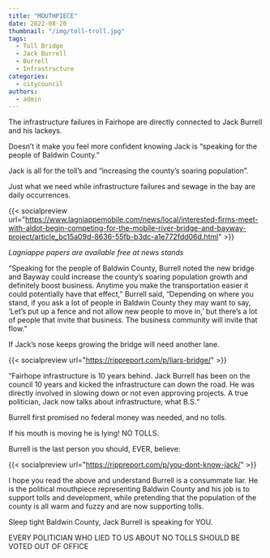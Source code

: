 ```yaml
---
title: "MOUTHPIECE"
date: 2022-08-20
thumbnail: "/img/toll-troll.jpg"
tags:
  - Toll Bridge
  - Jack Burrell
  - Burrell
  - Infrastructure
categories: 
  - citycouncil
authors: 
  - admin
---
```


The infrastructure failures in Fairhope are directly connected to Jack Burrell and his lackeys.

Doesn’t it make you feel more confident knowing Jack is “speaking for the people of Baldwin County.”

Jack is all for the toll’s and “increasing the county’s soaring population”.

Just what we need while infrastructure failures and sewage in the bay are daily occurrences.

{{< socialpreview url="https://www.lagniappemobile.com/news/local/interested-firms-meet-with-aldot-begin-competing-for-the-mobile-river-bridge-and-bayway-project/article_bc15a09d-8636-55fb-b3dc-a1e772fdd06d.html" >}}

*Lagniappe papers are available free at news stands*

“Speaking for the people of Baldwin County, Burrell noted the new bridge and Bayway could increase the county’s soaring population growth and definitely boost business. Anytime you make the transportation easier it could potentially have that effect,” Burrell said, “Depending on where you stand, if you ask a lot of people in Baldwin County they may want to say, ‘Let’s put up a fence and not allow new people to move in,’ but there’s a lot of people that invite that business. The business community will invite that flow.”

If Jack’s nose keeps growing the bridge will need another lane.

{{< socialpreview url="https://rippreport.com/p/liars-bridge/" >}}

“Fairhope infrastructure is 10 years behind. Jack Burrell has been on the council 10 years and kicked the infrastructure can down the road. He was directly involved in slowing down or not even approving projects. A true politician, Jack now talks about infrastructure, what B.S.“

Burrell first promised no federal money was needed, and no tolls.

If his mouth is moving he is lying! NO TOLLS.

Burrell is the last person you should, EVER, believe:

{{< socialpreview url="https://rippreport.com/p/you-dont-know-jack/" >}}

I hope you read the above and understand Burrell is a consummate liar. He is the political mouthpiece representing Baldwin County and his job is to support tolls and development, while pretending that the population of the county is all warm and fuzzy and are now supporting tolls.

Sleep tight Baldwin County, Jack Burrell is speaking for YOU.

EVERY POLITICIAN WHO LIED TO US ABOUT NO TOLLS SHOULD BE VOTED OUT OF OFFICE
